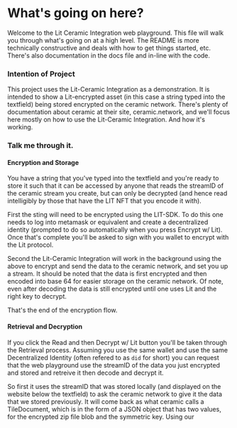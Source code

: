 # What's going on here?

Welcome to the Lit Ceramic Integration web playground. This file will walk you through what's going on at a high level. The README is more technically constructive and deals with how to get things started, etc. There's also documentation in the docs file and in-line with the code.

### Intention of Project

This project uses the Lit-Ceramic Integration as a demonstration. It is intended to show a Lit-encrypted asset (in this case a string typed into the textfield) being stored encrypted on the ceramic network. There's plenty of documentation about ceramic at their site, ceramic.network, and we'll focus here mostly on how to use the Lit-Ceramic Integration. And how it's working.

### Talk me through it.

#### Encryption and Storage

You have a string that you've typed into the textfield and you're ready to store it such that it can be accessed by anyone that reads the streamID of the ceramic stream you create, but can only be decrypted (and hence read intelligibly by those that have the LIT NFT that you encode it with).

First the sting will need to be encrypted using the LIT-SDK. To do this one needs to log into metamask or equivalent and create a decentralized identity (prompted to do so automatically when you press Encrypt w/ Lit). Once that's complete you'll be asked to sign with you wallet to encrypt with the Lit protocol.

Second the Lit-Ceramic Integration will work in the background using the above to encrypt and send the data to the ceramic network, and set you up a stream. It should be noted that the data is first encrypted and then encoded into base 64 for easier storage on the ceramic network. Of note, even after decoding the data is still encrypted until one uses Lit and the right key to decrypt.

That's the end of the encryption flow.

#### Retrieval and Decryption

If you click the Read and then Decrypt w/ Lit button you'll be taken through the Retrieval process. Assuming you use the same wallet and use the same Decentralized Identity (often refered to as `did` for short) you can request that the web playground use the streamID of the data you just encrypted and stored and retreive it then decode and decrypt it.

So first it uses the streamID that was stored locally (and displayed on the website below the textfield) to ask the ceramic network to give it the data that we stored previously. It will come back as what ceramic calls a TileDocument, which is in the form of a JSON object that has two values, for the encrypted zip file blob and the symmetric key. Using our
